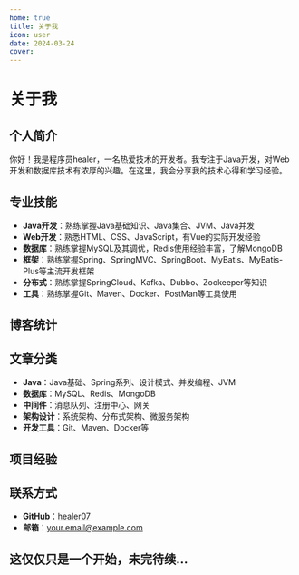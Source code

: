 ```yaml
---
home: true
title: 关于我
icon: user
date: 2024-03-24
cover: 
---
```


# 关于我

## 个人简介

你好！我是程序员healer，一名热爱技术的开发者。我专注于Java开发，对Web开发和数据库技术有浓厚的兴趣。在这里，我会分享我的技术心得和学习经验。

## 专业技能

- **Java开发**：熟练掌握Java基础知识、Java集合、JVM、Java并发
- **Web开发**：熟悉HTML、CSS、JavaScript，有Vue的实际开发经验
- **数据库**：熟练掌握MySQL及其调优，Redis使用经验丰富，了解MongoDB
- **框架**：熟练掌握Spring、SpringMVC、SpringBoot、MyBatis、MyBatis-Plus等主流开发框架
- **分布式**：熟练掌握SpringCloud、Kafka、Dubbo、Zookeeper等知识
- **工具**：熟练掌握Git、Maven、Docker、PostMan等工具使用

## 博客统计



## 文章分类

- **Java**：Java基础、Spring系列、设计模式、并发编程、JVM
- **数据库**：MySQL、Redis、MongoDB
- **中间件**：消息队列、注册中心、网关
- **架构设计**：系统架构、分布式架构、微服务架构
- **开发工具**：Git、Maven、Docker等


## 项目经验



## 联系方式

- **GitHub**：[healer07](https://github.com/healer07)
- **邮箱**：your.email@example.com


## 这仅仅只是一个开始，未完待续…
